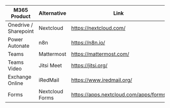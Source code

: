| M365 Product  | Alternative | Link |
| ------------- | ------------- | ------------- |
| Onedrive / Sharepoint  | Nextcloud  | https://nextcloud.com/ |
| Power Autonate | n8n | https://n8n.io/ |
| Teams | Mattermost | https://mattermost.com/ |
| Teams Video | Jitsi Meet | https://jitsi.org/
| Exchange Online | iRedMail |  https://www.iredmail.org/ |
| Forms | Nextcloud Forms | https://apps.nextcloud.com/apps/forms |
